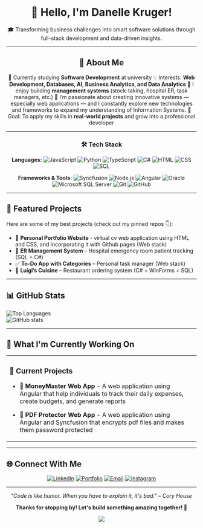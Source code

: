 <div align="center">
  
# 👋 Hello, I'm Danelle Kruger!

🎓 Transforming business challenges into smart software solutions through full-stack development and data-driven insights. 

---

## 🚀 About Me 
  🌟 Currently studying **Software Development** at university
  💡 Interests: **Web Development, Databases, AI, Business Analytics, and Data Analytics**
  🔨 I enjoy building **management systems** (stock-taking, hospital ER, task managers, etc.)
  🚀 I’m passionate about creating innovative systems — especially web applications — and I constantly explore new technologies and frameworks to expand my understanding of Information Systems.
  🎯 Goal: To apply my skills in **real-world projects** and grow into a professional developer
  
</div>

---

<div align="center">
  
### 🛠️ Tech Stack

**Languages:**
![JavaScript](https://img.shields.io/badge/-JavaScript-F7DF1E?style=for-the-badge&logo=javascript&logoColor=black)
![Python](https://img.shields.io/badge/-Python-3776AB?style=for-the-badge&logo=python&logoColor=white)
![TypeScript](https://img.shields.io/badge/-TypeScript-3178C6?style=for-the-badge&logo=typescript&logoColor=white)
![C#](https://img.shields.io/badge/-C%23-239120?style=for-the-badge&logo=c-sharp&logoColor=white)
![HTML](https://img.shields.io/badge/-HTML-E34F26?style=for-the-badge&logo=html5&logoColor=white)
![CSS](https://img.shields.io/badge/-CSS-1572B6?style=for-the-badge&logo=css3&logoColor=white)
![SQL](https://img.shields.io/badge/-SQL-4479A1?style=for-the-badge&logo=mysql&logoColor=white)

**Frameworks & Tools:**
![Syncfusion](https://img.shields.io/badge/-Syncfusion-FF6600?style=for-the-badge&logo=syncfusion&logoColor=white)
![Node.js](https://img.shields.io/badge/-Node.js-339933?style=for-the-badge&logo=node.js&logoColor=white)
![Angular](https://img.shields.io/badge/-Angular-DD0031?style=for-the-badge&logo=angular&logoColor=white)
![Oracle](https://img.shields.io/badge/Oracle-F80000?style=for-the-badge&logo=oracle&logoColor=white)
![Microsoft SQL Server](https://img.shields.io/badge/-MS%20SQL%20Server-CC2927?style=for-the-badge&logo=microsoft-sql-server&logoColor=white)
![Git](https://img.shields.io/badge/Git-F05032?style=for-the-badge&logo=git&logoColor=white)
![GitHub](https://img.shields.io/badge/GitHub-181717?style=for-the-badge&logo=github&logoColor=white)

</div>

---

## 📂 Featured Projects  
Here are some of my best projects (check out my pinned repos 👇):  

- 🧾 **Personal Portfolio Website** - virtual cv web application using HTML and CSS, and incorporating it with Github pages (Web stack)
- 🏥 **ER Management System** – Hospital emergency room patient tracking (SQL + C#)  
- ✅ **To-Do App with Categories** – Personal task manager (Web stack)  
- 🍝 **Luigi’s Cuisine** – Restaurant ordering system (C# + WinForms + SQL)  

---

## 📊 GitHub Stats  
![Top Languages](https://github-readme-stats.vercel.app/api/top-langs/?username=danellekruger&layout=compact&theme=radical)  
![GitHub stats](https://github-readme-stats.vercel.app/api?username=danellekruger&show_icons=true&theme=radical)  

---

## 🔮 What I'm Currently Working On

<table>
  <tr>
    <td valign="top" width="50%">
      
### 🎯 Current Projects
- 💸 **MoneyMaster Web App** - A web application using Angular that help individuals to track their daily expenses, create budgets, and generate reports
- 🚀 **PDF Protector Web App** - A web application using Angular and Syncfusion that encrypts pdf files and makes them password protected

      
    </td>
  </tr>
</table>

---

## 🌐 Connect With Me

<div align="center">
  
[![LinkedIn](https://img.shields.io/badge/-LinkedIn-0077B5?style=for-the-badge&logo=linkedin&logoColor=white)](https://www.linkedin.com/in/danelle-kruger/)
[![Portfolio](https://img.shields.io/badge/-Portfolio-FF5722?style=for-the-badge&logo=google-chrome&logoColor=white)](https://danellekruger.github.io/DKruger-Virtual-CV/)
[![Email](https://img.shields.io/badge/-Email-D14836?style=for-the-badge&logo=gmail&logoColor=white)](mailto:kruger.danelle2829@gmail.com)
[![Instagram](https://img.shields.io/badge/-Instagram-E4405F?style=for-the-badge&logo=instagram&logoColor=white)](https://www.instagram.com/_danelle.kruger_/)

</div>

---

<div align="center">

*"Code is like humor. When you have to explain it, it's bad." – Cory House*

**Thanks for stopping by! Let's build something amazing together! 🚀**

</div>

<div align="center">
  <img src="https://capsule-render.vercel.app/api?type=waving&color=gradient&height=60&section=footer"/>
</div>
